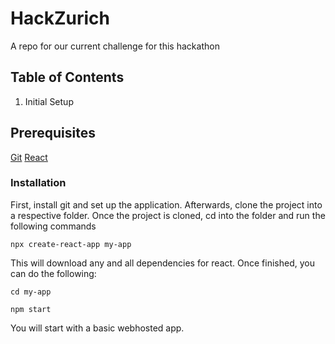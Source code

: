 # HackZurich
A repo for our current challenge for this hackathon

## Table of Contents
1. Initial Setup

## Prerequisites
[Git](https://gitforwindows.org/)
[React](https://reactjs.org/docs/create-a-new-react-app.html#create-react-app)

### Installation
First, install git and set up the application. Afterwards, clone the project into a
respective folder. Once the project is cloned, cd into the folder and run the following commands

`npx create-react-app my-app`

This will download any and all dependencies for react. Once finished, you can do the following:

`cd my-app`

`npm start`

You will start with a basic webhosted app.


